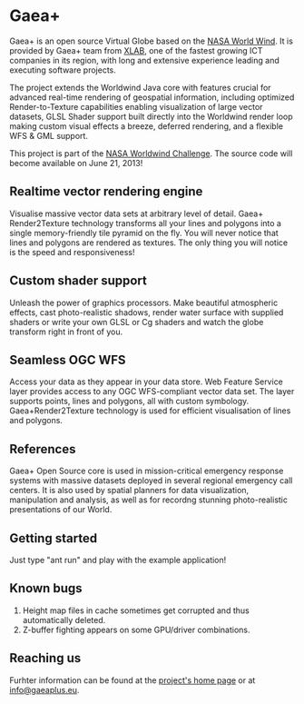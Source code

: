 Gaea+
========

Gaea+ is an open source Virtual Globe based on the [NASA World Wind](http://goworldwind.org). It is provided by Gaea+ team from [XLAB](http://xlab.si), one of the fastest growing ICT companies in its region, with long and extensive experience leading and executing software projects.

The project extends the Worldwind Java core with features crucial for advanced real-time rendering of geospatial information, including optimized Render-to-Texture capabilities enabling visualization of large vector datasets, GLSL Shader support built directly into the Worldwind render loop making custom visual effects a breeze, deferred rendering, and a flexible WFS & GML support.

This project is part of the [NASA Worldwind Challenge](http://eurochallenge.como.polimi.it/). The source code will become available on June 21, 2013!

Realtime vector rendering engine
--------------------------------
Visualise massive vector data sets at arbitrary level of detail. Gaea+ Render2Texture technology transforms all your lines and polygons into a single memory-friendly tile pyramid on the fly. You will never notice that lines and polygons are rendered as textures. The only thing you will notice is the speed and responsiveness!

Custom shader support
---------------------
Unleash the power of graphics processors. Make beautiful atmospheric effects, cast photo-realistic shadows, render water surface with supplied shaders or write your own GLSL or Cg shaders and watch the globe transform right in front of you.

Seamless OGC WFS
----------------
Access your data as they appear in your data store. Web Feature Service layer provides access to any OGC WFS-compliant vector data set. The layer supports points, lines and polygons, all with custom symbology. Gaea+Render2Texture technology is used for efficient visualisation of lines and polygons.

References
----------
Gaea+ Open Source core is used in mission-critical emergency response systems with massive datasets deployed in several regional emergency call centers. It is also used by spatial planners for data visualization, manipulation and analysis, as well as for recordng stunning photo-realistic presentations of our World.

Getting started
---------------
Just type "ant run" and play with the example application!

Known bugs
---------------
1. Height map files in cache sometimes get corrupted and thus automatically deleted.
2. Z-buffer fighting appears on some GPU/driver combinations.

Reaching us
-----------
Furhter information can be found at the [project's home page](http://gaeaplus.eu) or at info@gaeaplus.eu.
